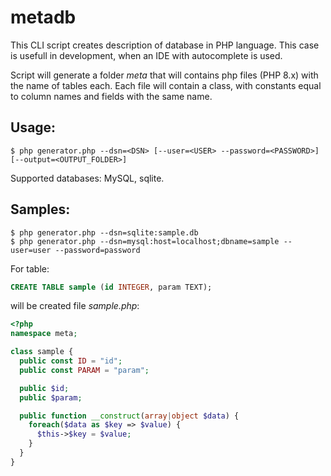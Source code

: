# metadb
This CLI script creates description of database in PHP language. This case is 
usefull in development, when an IDE with autocomplete is used.

Script will generate a folder _meta_ that will contains php files (PHP 8.x) 
with the name of tables each. Each file will contain a class, with constants 
equal to column names and fields with the same name.

## Usage:
```shell
$ php generator.php --dsn=<DSN> [--user=<USER> --password=<PASSWORD>] [--output=<OUTPUT_FOLDER>]
```

Supported databases: MySQL, sqlite.

## Samples:
``` shell
$ php generator.php --dsn=sqlite:sample.db
$ php generator.php --dsn=mysql:host=localhost;dbname=sample --user=user --password=password
```

For table:
```SQL
CREATE TABLE sample (id INTEGER, param TEXT);
```
will be created file _sample.php_:
```php
<?php
namespace meta;

class sample {
  public const ID = "id";
  public const PARAM = "param";

  public $id;
  public $param;

  public function __construct(array|object $data) {
    foreach($data as $key => $value) {
      $this->$key = $value;
    }
  }
}
```
